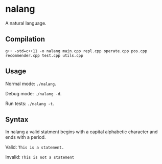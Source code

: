 # nalang
A natural language.


## Compilation

`g++ -std=c++11 -o nalang main.cpp repl.cpp operate.cpp pos.cpp recommender.cpp test.cpp utils.cpp`


## Usage

Normal mode: `./nalang`.

Debug mode: `./nalang -d`.

Run tests: `./nalang -t`.

## Syntax

In nalang a valid statment begins with a capital alphabetic character and ends with a period.

Valid: `This is a statement.`

Invalid: `This is not a statement`